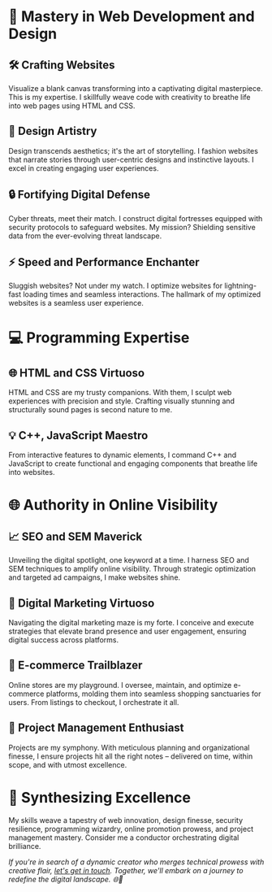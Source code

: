 # 🚀 Mastery in Web Development and Design

## 🛠️ Crafting Websites
Visualize a blank canvas transforming into a captivating digital masterpiece. This is my expertise. I skillfully weave code with creativity to breathe life into web pages using HTML and CSS.

## 🎨 Design Artistry
Design transcends aesthetics; it's the art of storytelling. I fashion websites that narrate stories through user-centric designs and instinctive layouts. I excel in creating engaging user experiences.

## 🔒 Fortifying Digital Defense
Cyber threats, meet their match. I construct digital fortresses equipped with security protocols to safeguard websites. My mission? Shielding sensitive data from the ever-evolving threat landscape.

## ⚡ Speed and Performance Enchanter
Sluggish websites? Not under my watch. I optimize websites for lightning-fast loading times and seamless interactions. The hallmark of my optimized websites is a seamless user experience.

# 💻 Programming Expertise

## 🌐 HTML and CSS Virtuoso
HTML and CSS are my trusty companions. With them, I sculpt web experiences with precision and style. Crafting visually stunning and structurally sound pages is second nature to me.

## 💡 C++, JavaScript Maestro
From interactive features to dynamic elements, I command C++ and JavaScript to create functional and engaging components that breathe life into websites.

# 🌐 Authority in Online Visibility

## 📈 SEO and SEM Maverick
Unveiling the digital spotlight, one keyword at a time. I harness SEO and SEM techniques to amplify online visibility. Through strategic optimization and targeted ad campaigns, I make websites shine.

## 📣 Digital Marketing Virtuoso
Navigating the digital marketing maze is my forte. I conceive and execute strategies that elevate brand presence and user engagement, ensuring digital success across platforms.

## 🛒 E-commerce Trailblazer
Online stores are my playground. I oversee, maintain, and optimize e-commerce platforms, molding them into seamless shopping sanctuaries for users. From listings to checkout, I orchestrate it all.

## 📅 Project Management Enthusiast
Projects are my symphony. With meticulous planning and organizational finesse, I ensure projects hit all the right notes – delivered on time, within scope, and with utmost excellence.

# 🎯 Synthesizing Excellence

My skills weave a tapestry of web innovation, design finesse, security resilience, programming wizardry, online promotion prowess, and project management mastery. Consider me a conductor orchestrating digital brilliance.

*If you're in search of a dynamic creator who merges technical prowess with creative flair, [let's get in touch](CONTACT.md). Together, we'll embark on a journey to redefine the digital landscape. 🌐🚀*